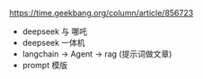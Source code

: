 https://time.geekbang.org/column/article/856723

- deepseek 与 哪吒
- deepseek 一体机
- langchain -> Agent -> rag (提示词做文章)
- prompt 模版
  